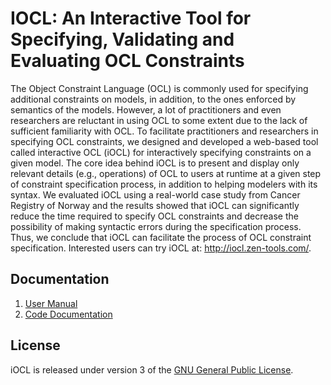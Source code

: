 # IOCL: An Interactive Tool for Specifying, Validating and Evaluating OCL Constraints
The Object Constraint Language (OCL) is commonly used for specifying additional constraints on models, in addition, 
to the ones enforced by semantics of the models. However, a lot of practitioners and even researchers are reluctant 
in using OCL to some extent due to the lack of sufficient familiarity with OCL.
To facilitate practitioners and researchers in specifying OCL constraints, we designed and developed a web-based tool 
called interactive OCL (iOCL) for interactively specifying constraints on a given model. The core idea behind iOCL is 
to present and display only relevant details (e.g., operations) of OCL to users at runtime at a given step of 
constraint specification process, in addition to helping modelers with its syntax. We evaluated iOCL using a
real-world case study from Cancer Registry of Norway and the results showed that iOCL can significantly 
reduce the time required to specify OCL constraints and decrease the possibility of making syntactic errors 
during the specification process. Thus, we conclude that iOCL can facilitate the process of OCL constraint 
specification. Interested users can try iOCL at: http://iocl.zen-tools.com/.

## Documentation
1) [User Manual](https://github.com/Simula-TaoGroup/iOCL-Public/raw/master/iOCL%20User%20Manual.pdf)
2) [Code Documentation](https://github.com/Simula-TaoGroup/iOCL-Public/raw/master/iOCL%20Code%20Documentation.pdf)

## License
iOCL is released under version 3 of the [GNU General Public License](http://www.gnu.org/licenses).